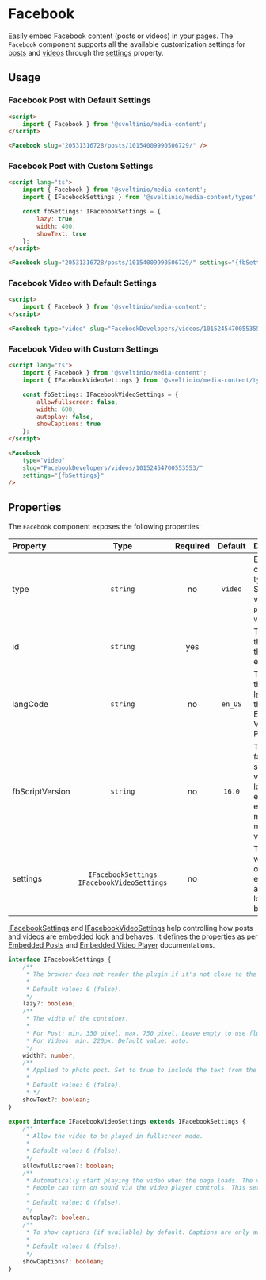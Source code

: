 # Facebook

Easily embed Facebook content (posts or videos) in your pages. The `Facebook` component supports all the available customization settings for [posts](https://developers.facebook.com/docs/plugins/embedded-posts) and [videos](https://developers.facebook.com/docs/plugins/embedded-video-player) through the [settings](#properties) property.

## Usage

### Facebook Post with Default Settings

```html
<script>
    import { Facebook } from '@sveltinio/media-content';
</script>

<Facebook slug="20531316728/posts/10154009990506729/" />
```

### Facebook Post with Custom Settings

```html
<script lang="ts">
    import { Facebook } from '@sveltinio/media-content';
    import { IFacebookSettings } from '@sveltinio/media-content/types';

    const fbSettings: IFacebookSettings = {
        lazy: true,
        width: 400,
        showText: true
    };
</script>

<Facebook slug="20531316728/posts/10154009990506729/" settings="{fbSettings}" />
```

### Facebook Video with Default Settings

```html
<script>
    import { Facebook } from '@sveltinio/media-content';
</script>

<Facebook type="video" slug="FacebookDevelopers/videos/10152454700553553/" />
```

### Facebook Video with Custom Settings

```html
<script lang="ts">
    import { Facebook } from '@sveltinio/media-content';
    import { IFacebookVideoSettings } from '@sveltinio/media-content/types';

    const fbSettings: IFacebookVideoSettings = {
        allowfullscreen: false,
        width: 600,
        autoplay: false,
        showCaptions: true
    };
</script>

<Facebook
    type="video"
    slug="FacebookDevelopers/videos/10152454700553553/"
    settings="{fbSettings}"
/>
```

## Properties

The `Facebook` component exposes the following properties:

| Property        | Type                | Required | Default   | Description                                                                             |
| :-------------- | :-----------------: | :------: | :-------: | :-------------------------------------------------------------------------------------- |
| type            | `string`            |    no    |  `video`  | Embedded content type. Supported values are `post` or `video`.                          |
| id              | `string`            |   yes    |           | The id for the post or the video to embed.                                              |
| langCode        | `string`            |    no    |  `en_US`  | To change the language of the Embedded Video Player.                                    |
| fbScriptVersion | `string`            |    no    |  `16.0`   | The facebook script version to load. It is exposed to easily migrate to newer versions. |
| settings        | `IFacebookSettings` <br/>`IFacebookVideoSettings` |    no    |           | To control which post or video is embedded and how it looks and behaves.                |

[IFacebookSettings] and [IFacebookVideoSettings] help controlling how posts and videos are embedded look and behaves. It defines the properties as per [Embedded Posts] and [Embedded Video Player] documentations.

```typescript
interface IFacebookSettings {
    /**
     * The browser does not render the plugin if it's not close to the viewport and might never be seen
     *
     * Default value: 0 (false).
     */
    lazy?: boolean;
    /**
     * The width of the container.
     *
     * For Post: min. 350 pixel; max. 750 pixel. Leave empty to use fluid width.
     * For Videos: min. 220px. Default value: auto.
     */
    width?: number;
    /**
     * Applied to photo post. Set to true to include the text from the Facebook post, if any.
     *
     * Default value: 0 (false).
     * */
    showText?: boolean;
}

export interface IFacebookVideoSettings extends IFacebookSettings {
    /**
     * Allow the video to be played in fullscreen mode.
     *
     * Default value: 0 (false).
     */
    allowfullscreen?: boolean;
    /**
     * Automatically start playing the video when the page loads. The video will be played without sound (muted).
     * People can turn on sound via the video player controls. This setting does not apply to mobile devices.
     *
     * Default value: 0 (false).
     */
    autoplay?: boolean;
    /**
     * To show captions (if available) by default. Captions are only available on desktop.
     *
     * Default value: 0 (false).
     */
    showCaptions?: boolean;
}
```

[IFacebookSettings]: https://github.com/sveltinio/components-library/blob/18ede68676db0841baf0a122d20845f9ff3279b6/packages/media-content/src/lib/types.ts#L147-L167
[IFacebookVideoSettings]: https://github.com/sveltinio/components-library/blob/18ede68676db0841baf0a122d20845f9ff3279b6/packages/media-content/src/lib/types.ts#L170-L190
[Embedded Posts]: https://developers.facebook.com/docs/plugins/embedded-posts
[Embedded Video Player]: https://developers.facebook.com/docs/plugins/embedded-video-player
